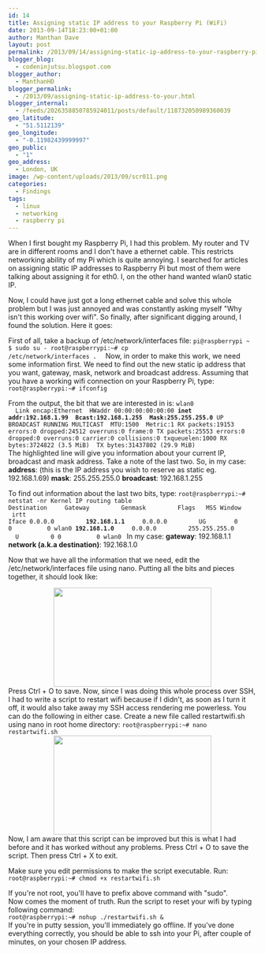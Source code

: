```yaml
---
id: 14
title: Assigning static IP address to your Raspberry Pi (WiFi)
date: 2013-09-14T18:23:00+01:00
author: Manthan Dave
layout: post
permalink: /2013/09/14/assigning-static-ip-address-to-your-raspberry-pi-wifi/
blogger_blog:
  - codeninjutsu.blogspot.com
blogger_author:
  - ManthanHD
blogger_permalink:
  - /2013/09/assigning-static-ip-address-to-your.html
blogger_internal:
  - /feeds/2026358850785924011/posts/default/118732050989360039
geo_latitude:
  - "51.5112139"
geo_longitude:
  - "-0.11982439999997"
geo_public:
  - "1"
geo_address:
  - London, UK
image: /wp-content/uploads/2013/09/scr011.png
categories:
  - Findings
tags:
  - linux
  - networking
  - raspberry pi
---
```

When I first bought my Raspberry Pi, I had this problem. My router and TV are in different rooms and I don't have a ethernet cable. This restricts networking ability of my Pi which is quite annoying. I searched for articles on assigning static IP addresses to Raspberry Pi but most of them were talking about assigning it for eth0. I, on the other hand wanted wlan0 static IP.

Now, I could have just got a long ethernet cable and solve this whole problem but I was just annoyed and was constantly asking myself "Why isn't this working over wifi". So finally, after significant digging around, I found the solution. Here it goes:
<!--more-->
First of all, take a backup of /etc/network/interfaces file:
<code>pi@raspberrypi ~ $ sudo su -
root@raspberrypi:~# cp /etc/network/interfaces .
</code>
<code>
</code>Now, in order to make this work, we need some information first. We need to find out the new static ip address that you want, gateway, mask, network and broadcast address. Assuming that you have a working wifi connection on your Raspberry Pi, type:
<code>root@raspberrypi:~# ifconfig</code>

From the output, the bit that we are interested in is:
<code>wlan0     Link encap:Ethernet  HWaddr 00:00:00:00:00:00
<b>inet addr:192.168.1.99  Bcast:192.168.1.255  Mask:255.255.255.0</b>
UP BROADCAST RUNNING MULTICAST  MTU:1500  Metric:1
RX packets:19153 errors:0 dropped:24512 overruns:0 frame:0
TX packets:25553 errors:0 dropped:0 overruns:0 carrier:0
collisions:0 txqueuelen:1000
RX bytes:3724822 (3.5 MiB)  TX bytes:31437802 (29.9 MiB)</code>
<code>
</code>The highlighted line will give you information about your current IP, broadcast and mask address. Take a note of the last two. So, in my case:
<b>address</b>: (this is the IP address you wish to reserve as static eg. 192.168.1.69)
<b>mask</b>: 255.255.255.0
<b>broadcast</b>: 192.168.1.255

To find out information about the last two bits, type:
<code>root@raspberrypi:~# netstat -nr
Kernel IP routing table
Destination     Gateway         Genmask         Flags   MSS Window  irtt Iface
0.0.0.0         <b>192.168.1.1</b>     0.0.0.0         UG        0 0          0 wlan0
<b>192.168.1.0</b>     0.0.0.0         255.255.255.0   U         0 0          0 wlan0</code>
<code>
</code>In my case:
<b>gateway</b>: 192.168.1.1
<b>network (a.k.a destination)</b>: 192.168.1.0

Now that we have all the information that we need, edit the /etc/network/interfaces file using nano. Putting all the bits and pieces together, it should look like:
<div style="clear: both; text-align: center;"><a style="margin-left: 1em; margin-right: 1em;" href="http://www.manthanhd.com/wp-content/uploads/2013/09/scr011.png"><img src="http://www.manthanhd.com/wp-content/uploads/2013/09/scr011-300x189.png" alt="" width="320" height="201" border="0" /></a></div>
Press Ctrl + O to save.
Now, since I was doing this whole process over SSH, I had to write a script to restart wifi because if I didn't, as soon as I turn it off, it would also take away my SSH access rendering me powerless. You can do the following in either case. Create a new file called restartwifi.sh using nano in root home directory:
<code>root@raspberrypi:~# nano restartwifi.sh</code>
<div style="clear: both; text-align: center;"><a style="margin-left: 1em; margin-right: 1em;" href="http://www.manthanhd.com/wp-content/uploads/2013/09/scr021.png"><img src="http://www.manthanhd.com/wp-content/uploads/2013/09/scr021-300x189.png" alt="" width="320" height="201" border="0" /></a></div>
Now, I am aware that this script can be improved but this is what I had before and it has worked without any problems. Press Ctrl + O to save the script. Then press Ctrl + X to exit.

Make sure you edit permissions to make the script executable. Run:
<code>root@raspberrypi:~# chmod +x restartwifi.sh</code>
<div></div>
<div>If you're not root, you'll have to prefix above command with "sudo".</div>
<div></div>
<div>Now comes the moment of truth. Run the script to reset your wifi by typing following command:</div>
<div><code>root@raspberrypi:~# nohup ./restartwifi.sh &amp;</code></div>
<div></div>
<div>If you're in putty session, you'll immediately go offline. If you've done everything correctly, you should be able to ssh into your Pi, after couple of minutes, on your chosen IP address.</div>